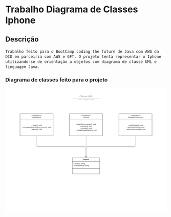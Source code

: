 # Trabalho Diagrama de Classes Iphone
## Descrição
    Trabalho feito para o BootCamp coding the future de Java com AWS da DIO em parceiria com AWS e GFT. O projeto tenta representar o Iphone utilizando-se de orientação a objetos com diagrama de classe UML e linguagem Java.

### Diagrama de classes feito para o projeto
![diagrama de classes](./Diagrama/Classe%20UML.jpeg)